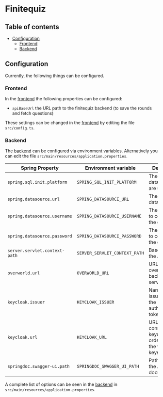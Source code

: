 # Finitequiz

## Table of contents

<!-- TOC -->
* [Configuration](#configuration)
  * [Frontend](#frontend)
  * [Backend](#backend)
<!-- TOC -->

## Configuration

Currently, the following things can be configured.

### Frontend

In the [frontend](https://github.com/Gamify-IT/finitequiz) the following properties can be configured:

- `apiBaseUrl` the URL path to the finitequiz backend (to save the rounds and fetch questions)

These settings can be changed in the [frontend](https://github.com/Gamify-IT/finitequiz) by editing the file `src/config.ts`.

### Backend

The [backend](https://github.com/Gamify-IT/finitequiz-backend) can be configured via environment variables.
Alternatively you can edit the file `src/main/resources/application.properties`.

| Spring Property               | Environment variable          | Description                                                      | Default value                                |
|-------------------------------|-------------------------------|------------------------------------------------------------------|----------------------------------------------|
| `spring.sql.init.platform`    | `SPRING_SQL_INIT_PLATFORM`    | The kind of database you are using                               | `postgres`                                   |
| `spring.datasource.url`       | `SPRING_DATASOURCE_URL`       | The URL to the database                                          | `jdbc:postgresql://localhost:5432/postgres`  |
| `spring.datasource.username`  | `SPRING_DATASOURCE_USERNAME`  | The username to connect to the database                          | `postgres`                                   |
| `spring.datasource.password`  | `SPRING_DATASOURCE_PASSWORD`  | The password to connect to the database                          | `postgres`                                   |
| `server.servlet.context-path` | `SERVER_SERVLET_CONTEXT_PATH` | Base path for the API                                            | `/api/v1`                                    |
| `overworld.url`               | `OVERWORLD_URL`               | URL of the overworld backend service                             | `http://localhost/overworld/api/v1`          |
| `keycloak.issuer`             | `KEYCLOAK_ISSUER`             | Name of the issuer used in the authentication tokens             | `http://localhost/keycloak/realms/Gamify-IT` |
| `keycloak.url`                | `KEYCLOAK_URL`                | URL to connect to keycloak in order to fetch the validation keys | `http://localhost/keycloak/realms/Gamify-IT` |
| `springdoc.swagger-ui.path`   | `SPRINGDOC_SWAGGER_UI_PATH`   | Path to serve the API documentation                              | `/swagger-ui`                                |

A complete list of options can be seen in the [backend](https://github.com/Gamify-IT/finitequiz-backend) in `src/main/resources/application.properties`.
